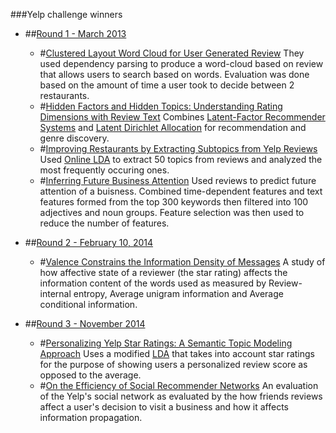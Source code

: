 ###Yelp challenge winners
  - ##[Round 1 - March 2013](https://engineeringblog.yelp.com/2013/10/yelp-dataset-challenge-winners-round-two-now-live.html)
    - #[Clustered Layout Word Cloud for User Generated Review](https://www.yelp.com/html/pdf/YelpDatasetChallengeWinner_WordCloud.pdf)
      They used dependency parsing to produce a word-cloud based on review that allows users to search based on words. Evaluation was done based on the amount of time a user took to decide between 2 restaurants.
    - #[Hidden Factors and Hidden Topics: Understanding Rating Dimensions with Review Text](https://www.yelp.com/html/pdf/YelpDatasetChallengeWinner_HiddenFactors.pdf)
      Combines [Latent-Factor Recommender Systems](https://link.springer.com/chapter/10.1007/978-0-387-85820-3_5) and [Latent Dirichlet Allocation](https://en.wikipedia.org/wiki/Latent_Dirichlet_allocation) for recommendation and genre discovery.
    - #[Improving Restaurants by Extracting Subtopics from Yelp Reviews](https://www.yelp.com/html/pdf/YelpDatasetChallengeWinner_ImprovingRestaurants.pdf)
      Used [Online LDA](https://github.com/blei-lab/onlineldavb) to extract 50 topics from reviews and analyzed the most frequently occuring ones.
    - #[Inferring Future Business Attention](https://www.yelp.com/html/pdf/YelpDatasetChallengeWinner_InferringFuture.pdf)
      Used reviews to predict future attention of a buisness. Combined time-dependent features and text features formed from the top 300 keywords then filtered into 100 adjectives and noun groups. Feature selection was then used to reduce the number of features.
   
  - ##[Round 2 - February 10, 2014](https://engineeringblog.yelp.com/2014/02/yelp-dataset-challenge-round-2-winner-and-new-data.html)
    - #[Valence Constrains the Information Density of Messages](https://www.yelp.com/html/pdf/YelpDatasetChallengeWinner_InformationDensity.pdf)
      A study of how affective state of a reviewer (the star rating) affects the information content of the words used as measured by Review-internal entropy, Average unigram information and Average conditional information.
      
  - ##[Round 3 - November 2014](https://engineeringblog.yelp.com/2014/11/yelp-dataset-challenge-round-3-winners-and-dataset-tools-for-round-4.html)
    - #[Personalizing Yelp Star Ratings: A Semantic Topic Modeling Approach](https://www.yelp.com/html/pdf/YelpDatasetChallengeWinner_PersonalizingRatings.pdf)
      Uses a modified [LDA]((https://en.wikipedia.org/wiki/Latent_Dirichlet_allocation)) that takes into account star ratings for the purpose of showing users a personalized review score as opposed to the average.
    - #[On the Efficiency of Social Recommender Networks](https://www.yelp.com/html/pdf/YelpDatasetChallengeWinner_NetworkEfficiency.pdf)
      An evaluation of the Yelp's social network as evaluated by the how friends reviews affect a user's decision to visit a business and how it affects information propagation. 

